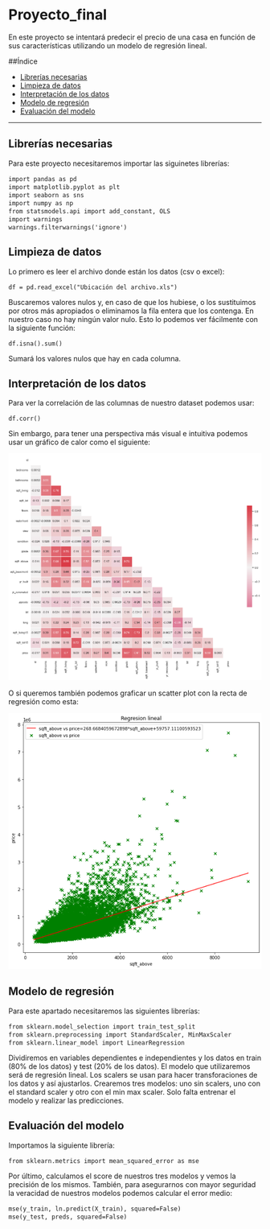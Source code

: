 # Proyecto_final
En este proyecto se intentará predecir el precio de una casa en función de sus características utilizando un modelo de regresión lineal.

##Índice
  - [Librerías necesarias](#1)
  - [Limpieza de datos](#2)
  - [Interpretación de los datos](#3)
  - [Modelo de regresión](#4)
  - [Evaluación del modelo](#5)
  
---

## Librerías necesarias<a name="1"></a>
Para este proyecto necesitaremos importar las siguinetes librerías:
```python3
import pandas as pd
import matplotlib.pyplot as plt
import seaborn as sns
import numpy as np
from statsmodels.api import add_constant, OLS
import warnings
warnings.filterwarnings('ignore')
```

## Limpieza de datos<a name="2"></a>
Lo primero es leer el archivo donde están los datos (csv o excel):
```
df = pd.read_excel("Ubicación del archivo.xls")
```
Buscaremos valores nulos y, en caso de que los hubiese, o los sustituimos por otros más apropiados o eliminamos la fila entera que los contenga. En nuestro caso no hay ningún valor nulo.
Esto lo podemos ver fácilmente con la siguiente función:
```
df.isna().sum()
```
Sumará los valores nulos que hay en cada columna.

## Interpretación de los datos<a name="3"></a>
Para ver la correlación de las columnas de nuestro dataset podemos usar:
```
df.corr()
```
Sin embargo, para tener una perspectiva más visual e intuitiva podemos usar un gráfico de calor como el siguiente:

![heatmap](https://github.com/pelahumi/Proyecto_final/blob/main/Img/heatmap.png)

O si queremos también podemos graficar un scatter plot con la recta de regresión como esta:

![recta regresion](https://github.com/pelahumi/Proyecto_final/blob/main/Img/regresion.png)

## Modelo de regresión<a name="4"></a>
Para este apartado necesitaremos las siguientes librerías:
```
from sklearn.model_selection import train_test_split
from sklearn.preprocessing import StandardScaler, MinMaxScaler
from sklearn.linear_model import LinearRegression
```
Dividiremos en variables dependientes e independientes y los datos en train (80% de los datos) y test (20% de los datos). 
El modelo que utilizaremos será de regresión lineal.
Los scalers se usan para hacer transforaciones de los datos y  así ajustarlos. Crearemos tres modelos: uno sin scalers, uno con el standard scaler y otro con el min max scaler.
Solo falta entrenar el modelo y realizar las predicciones.

## Evaluación del modelo<a name="5"></a>
Importamos la siguiente librería:
```
from sklearn.metrics import mean_squared_error as mse
```
Por último, calculamos el score de nuestros tres modelos y vemos la precisión de los mismos. También, para asegurarnos con mayor seguridad la veracidad de nuestros modelos podemos calcular el error medio: 
```
mse(y_train, ln.predict(X_train), squared=False)
mse(y_test, preds, squared=False)
